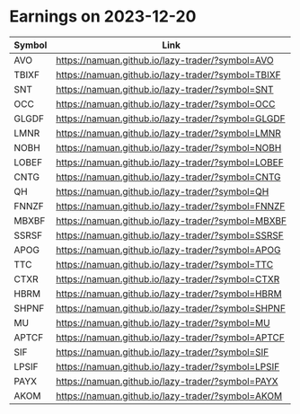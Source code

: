 # Earnings on 2023-12-20

| Symbol | Link |
| ---| --- |
| AVO | https://namuan.github.io/lazy-trader/?symbol=AVO |
| TBIXF | https://namuan.github.io/lazy-trader/?symbol=TBIXF |
| SNT | https://namuan.github.io/lazy-trader/?symbol=SNT |
| OCC | https://namuan.github.io/lazy-trader/?symbol=OCC |
| GLGDF | https://namuan.github.io/lazy-trader/?symbol=GLGDF |
| LMNR | https://namuan.github.io/lazy-trader/?symbol=LMNR |
| NOBH | https://namuan.github.io/lazy-trader/?symbol=NOBH |
| LOBEF | https://namuan.github.io/lazy-trader/?symbol=LOBEF |
| CNTG | https://namuan.github.io/lazy-trader/?symbol=CNTG |
| QH | https://namuan.github.io/lazy-trader/?symbol=QH |
| FNNZF | https://namuan.github.io/lazy-trader/?symbol=FNNZF |
| MBXBF | https://namuan.github.io/lazy-trader/?symbol=MBXBF |
| SSRSF | https://namuan.github.io/lazy-trader/?symbol=SSRSF |
| APOG | https://namuan.github.io/lazy-trader/?symbol=APOG |
| TTC | https://namuan.github.io/lazy-trader/?symbol=TTC |
| CTXR | https://namuan.github.io/lazy-trader/?symbol=CTXR |
| HBRM | https://namuan.github.io/lazy-trader/?symbol=HBRM |
| SHPNF | https://namuan.github.io/lazy-trader/?symbol=SHPNF |
| MU | https://namuan.github.io/lazy-trader/?symbol=MU |
| APTCF | https://namuan.github.io/lazy-trader/?symbol=APTCF |
| SIF | https://namuan.github.io/lazy-trader/?symbol=SIF |
| LPSIF | https://namuan.github.io/lazy-trader/?symbol=LPSIF |
| PAYX | https://namuan.github.io/lazy-trader/?symbol=PAYX |
| AKOM | https://namuan.github.io/lazy-trader/?symbol=AKOM |
